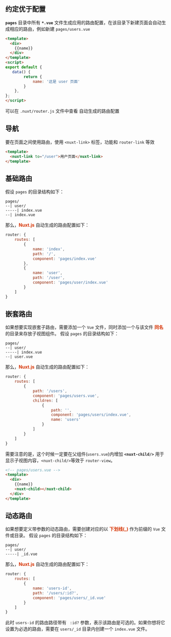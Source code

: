## 约定优于配置
**```pages```** 目录中所有 **```*.vue```** 文件生成应用的路由配置，在该目录下新建页面会自动生成相应的路由，例如新建 ```pages/users.vue```
```HTML
<template>
  <div> 
    {{name}}
  </div>
</template>
<script> 
export default {
   data() {
        return {
            name: '这是 user 页面'
        }
    },
};
</script> 
```
可以在 ```.nuxt/router.js``` 文件中查看 自动生成的路由配置 
## 导航
要在页面之间使用路由，使用 ```<nuxt-link>``` 标签，功能和 ```router-link``` 等效
```HTML
<template>
  <nuxt-link to="/user">用户页面</nuxt-link>
</template> 
```
## 基础路由
假设 ```pages``` 的目录结构如下：
```shell
pages/
--| user/
-----| index.vue
--| index.vue
```
那么，**<font color="#d63200">Nuxt.js</font>** 自动生成的路由配置如下：
```JavaScript
router: {
    routes: [
        {
            name: 'index',
            path: '/',
            component: 'pages/index.vue'
        },
        {
            name: 'user',
            path: '/user',
            component: 'pages/user/index.vue'
        }
    ]
}
``` 
## 嵌套路由
如果想要实现嵌套子路由，需要添加一个 ```Vue``` 文件，同时添加一个与该文件 **<font color="#d63200">同名</font>** 的目录来存放子视图组件。
假设 ```pages``` 的目录结构如下：
```shell
pages/
--| user/
-----| index.vue
--| user.vue
```
那么，**<font color="#d63200">Nuxt.js</font>** 自动生成的路由配置如下：
```JavaScript
router: {
    routes: [
        {
            path: '/users',
            component: 'pages/users.vue',
            children: [
                {
                    path: '',
                    component: 'pages/users/index.vue',
                    name: 'users'
                } 
            ]
        }
    ]
}
``` 
需要注意的是，这个时候一定要在父组件(```users.vue```)内增加 **```<nuxt-child/>```** 用于显示子视图内容，```<nuxt-child/>```等效于 ```router-view```。
```HTML
<!-- pages/users.vue -->
<template>
  <div> 
    {{name}}
    <nuxt-child></nuxt-child>
  </div>
</template> 
```
## 动态路由
如果想要定义带参数的动态路由，需要创建对应的以 **<font color="#d63200">下划线(_)</font>** 作为前缀的 ```Vue``` 文件或目录。
假设 ```pages``` 的目录结构如下：
```shell
pages/
--| user/ 
-----| _id.vue 
```
那么，**<font color="#d63200">Nuxt.js</font>**  自动生成的路由配置如下：
```JavaScript
router: {
    routes: [ 
        {
            name: 'users-id',
            path: '/users/:id?',
            component: 'pages/users/_id.vue'
        } 
    ]
}
``` 
此时 ```users-id``` 的路由路径带有 ``` :id?``` 参数，表示该路由是可选的。如果你想将它设置为必选的路由，需要在 ```users/_id``` 目录内创建一个 ```index.vue``` 文件。